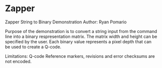 # Zapper
Zapper String to Binary Demonstration
Author: Ryan Pomario

Purpose of the demonstration is to convert a string input from the command line into a binary respresentation matrix.  The matrix width and height can be specified by the user.
Each binary value represents a pixel depth that can be used to create a Q-code.

Limitations:
Q-code Reference markers, revisions and error checksums are not encoded.
